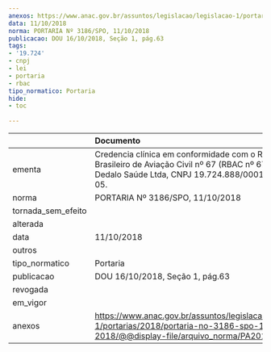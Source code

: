 ```yaml
---
anexos: https://www.anac.gov.br/assuntos/legislacao/legislacao-1/portarias/2018/portaria-no-3186-spo-11-10-2018/@@display-file/arquivo_norma/PA2018-3186.pdf
data: 11/10/2018
norma: PORTARIA Nº 3186/SPO, 11/10/2018
publicacao: DOU 16/10/2018, Seção 1, pág.63
tags:
- '19.724'
- cnpj
- lei
- portaria
- rbac
tipo_normatico: Portaria
hide: 
- toc 
 
---
```


|                    | Documento                                                                                                                                                        |
|:-------------------|:-----------------------------------------------------------------------------------------------------------------------------------------------------------------|
| ementa             | Credencia clínica em conformidade com o Regulamento Brasileiro de Aviação Civil nº 67 (RBAC nº 67) - Clínica Dedalo Saúde Ltda, CNPJ 19.724.888/0001-33, CLC 05. |
| norma              | PORTARIA Nº 3186/SPO, 11/10/2018                                                                                                                                 |
| tornada_sem_efeito |                                                                                                                                                                  |
| alterada           |                                                                                                                                                                  |
| data               | 11/10/2018                                                                                                                                                       |
| outros             |                                                                                                                                                                  |
| tipo_normatico     | Portaria                                                                                                                                                         |
| publicacao         | DOU 16/10/2018, Seção 1, pág.63                                                                                                                                  |
| revogada           |                                                                                                                                                                  |
| em_vigor           |                                                                                                                                                                  |
| anexos             | https://www.anac.gov.br/assuntos/legislacao/legislacao-1/portarias/2018/portaria-no-3186-spo-11-10-2018/@@display-file/arquivo_norma/PA2018-3186.pdf             |